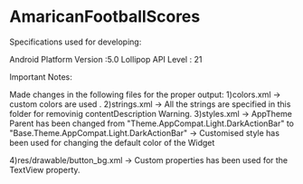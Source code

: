 # AmaricanFootballScores

Specifications used for developing:

Android Platform Version :5.0 Lollipop 
API Level : 21

Important Notes:

Made changes in the following files for the proper output:
1)colors.xml -> custom colors are used .
2)strings.xml -> All the strings are specified in this folder for removinig contentDescription Warning.
3)styles.xml -> AppTheme Parent has been changed from "Theme.AppCompat.Light.DarkActionBar" to "Base.Theme.AppCompat.Light.DarkActionBar"
             -> Customised style has been used for changing the default color of the Widget 
             
4)res/drawable/button_bg.xml -> Custom properties has been used for the TextView property.
